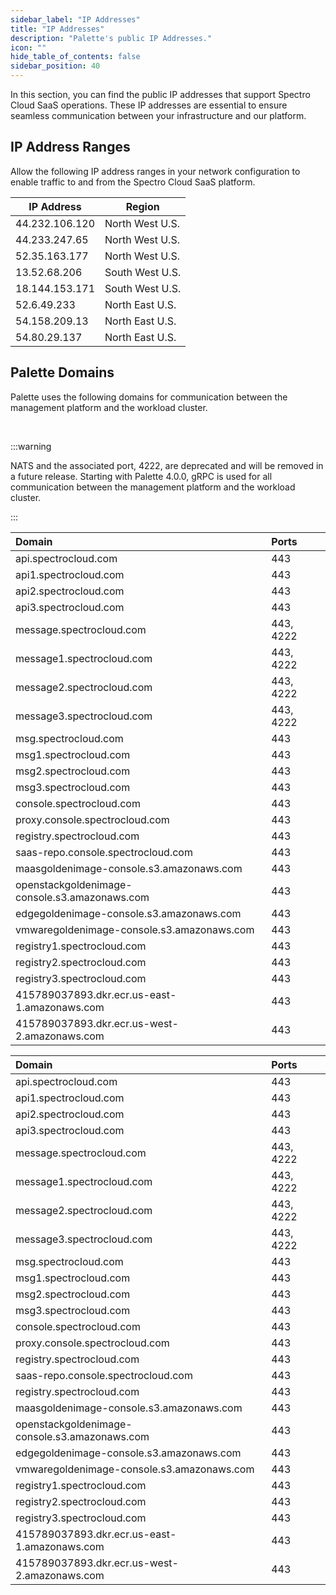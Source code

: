 ```yaml
---
sidebar_label: "IP Addresses"
title: "IP Addresses"
description: "Palette's public IP Addresses."
icon: ""
hide_table_of_contents: false
sidebar_position: 40
---
```


In this section, you can find the public IP addresses that support Spectro Cloud SaaS operations. These IP addresses are
essential to ensure seamless communication between your infrastructure and our platform.

## IP Address Ranges

Allow the following IP address ranges in your network configuration to enable traffic to and from the Spectro Cloud SaaS
platform.

| **IP Address** | **Region**      |
| -------------- | --------------- |
| 44.232.106.120 | North West U.S. |
| 44.233.247.65  | North West U.S. |
| 52.35.163.177  | North West U.S. |
| 13.52.68.206   | South West U.S. |
| 18.144.153.171 | South West U.S. |
| 52.6.49.233    | North East U.S. |
| 54.158.209.13  | North East U.S. |
| 54.80.29.137   | North East U.S. |

## Palette Domains

Palette uses the following domains for communication between the management platform and the workload cluster.

<br />

:::warning

NATS and the associated port, 4222, are deprecated and will be removed in a future release. Starting with Palette 4.0.0,
gRPC is used for all communication between the management platform and the workload cluster.

:::

| Domain                                        | Ports     |
| :-------------------------------------------- | :-------- |
| api.spectrocloud.com                          | 443       |
| api1.spectrocloud.com                         | 443       |
| api2.spectrocloud.com                         | 443       |
| api3.spectrocloud.com                         | 443       |
| message.spectrocloud.com                      | 443, 4222 |
| message1.spectrocloud.com                     | 443, 4222 |
| message2.spectrocloud.com                     | 443, 4222 |
| message3.spectrocloud.com                     | 443, 4222 |
| msg.spectrocloud.com                          | 443       |
| msg1.spectrocloud.com                         | 443       |
| msg2.spectrocloud.com                         | 443       |
| msg3.spectrocloud.com                         | 443       |
| console.spectrocloud.com                      | 443       |
| proxy.console.spectrocloud.com                | 443       |
| registry.spectrocloud.com                     | 443       |
| saas-repo.console.spectrocloud.com            | 443       |
| maasgoldenimage-console.s3.amazonaws.com      | 443       |
| openstackgoldenimage-console.s3.amazonaws.com | 443       |
| edgegoldenimage-console.s3.amazonaws.com      | 443       |
| vmwaregoldenimage-console.s3.amazonaws.com    | 443       |
| registry1.spectrocloud.com                    | 443       |
| registry2.spectrocloud.com                    | 443       |
| registry3.spectrocloud.com                    | 443       |
| 415789037893.dkr.ecr.us-east-1.amazonaws.com  | 443       |
| 415789037893.dkr.ecr.us-west-2.amazonaws.com  | 443       |

| Domain                                        | Ports     |
| :-------------------------------------------- | :-------- |
| api.spectrocloud.com                          | 443       |
| api1.spectrocloud.com                         | 443       |
| api2.spectrocloud.com                         | 443       |
| api3.spectrocloud.com                         | 443       |
| message.spectrocloud.com                      | 443, 4222 |
| message1.spectrocloud.com                     | 443, 4222 |
| message2.spectrocloud.com                     | 443, 4222 |
| message3.spectrocloud.com                     | 443, 4222 |
| msg.spectrocloud.com                          | 443       |
| msg1.spectrocloud.com                         | 443       |
| msg2.spectrocloud.com                         | 443       |
| msg3.spectrocloud.com                         | 443       |
| console.spectrocloud.com                      | 443       |
| proxy.console.spectrocloud.com                | 443       |
| registry.spectrocloud.com                     | 443       |
| saas-repo.console.spectrocloud.com            | 443       |
| registry.spectrocloud.com                     | 443       |
| maasgoldenimage-console.s3.amazonaws.com      | 443       |
| openstackgoldenimage-console.s3.amazonaws.com | 443       |
| edgegoldenimage-console.s3.amazonaws.com      | 443       |
| vmwaregoldenimage-console.s3.amazonaws.com    | 443       |
| registry1.spectrocloud.com                    | 443       |
| registry2.spectrocloud.com                    | 443       |
| registry3.spectrocloud.com                    | 443       |
| 415789037893.dkr.ecr.us-east-1.amazonaws.com  | 443       |
| 415789037893.dkr.ecr.us-west-2.amazonaws.com  | 443       |

<br />
